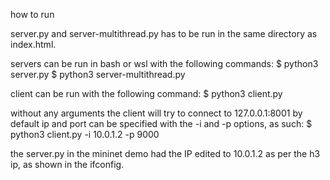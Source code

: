 how to run

server.py and server-multithread.py has to be run in the same directory as index.html.

servers can be run in bash or wsl with the following commands:
    $ python3 server.py 
    $ python3 server-multithread.py

client can be run with the following command:
    $ python3 client.py

without any arguments the client will try to connect to 127.0.0.1:8001 by default
ip and port can be specified with the -i and -p options, as such:
    $ python3 client.py -i 10.0.1.2 -p 9000

the server.py in the mininet demo had the IP edited to 10.0.1.2 as per the h3 ip, as shown in the ifconfig.